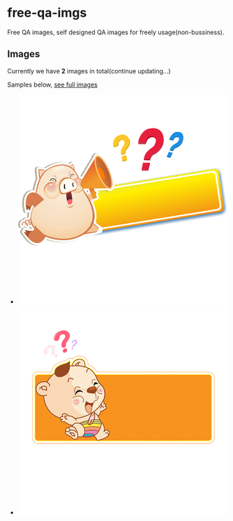 # free-qa-imgs
Free QA images, self designed QA images for freely usage(non-bussiness).

## Images

Currently we have **2** images in total(continue updating...)

Samples below, [see full images](imgs/)

- ![qa_1.png](imgs/qa_1.png)
- ![qa_2.png](imgs/qa_2.png)

